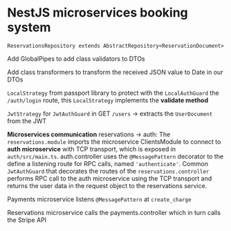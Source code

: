 # NestJS microservices booking system

`ReservationsRepository extends AbstractRepository<ReservationDocument>`

Add GlobalPipes to add class validators to DTOs

Add class transformers to transform the received JSON value to Date in our DTOs

`LocalStrategy` from passport library to protect with the `LocalAuthGuard` the `/auth/login` route, this `LocalStrategy` implements the **validate method**

`JwtStrategy` for `JwtAuthGuard` in GET `/users` -> extracts the `UserDocument` from the JWT

**Microservices communication** reservations -> auth: The `reservations.module` imports the microservice ClientsModule to connect to **auth microservice** with TCP transport, which is exposed in `auth/src/main.ts`. auth.controller uses the `@MessagePattern` decorator to the define a listening route for RPC calls, named `'authenticate'`. Common `JwtAuthGuard` that decorates the routes of the `reservations.controller` performs RPC call to the auth microservice using the TCP transport and returns the user data in the request object to the reservations service.

Payments microservice listens `@MessagePattern` at `create_charge`

Reservations microservice calls the payments.controller which in turn calls the Stripe API
